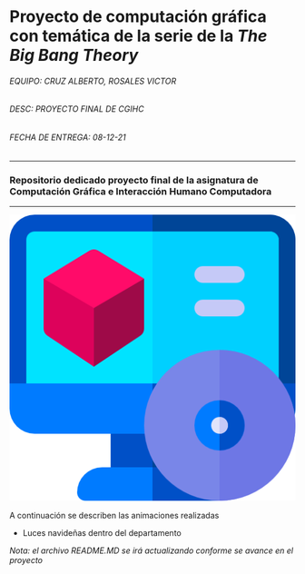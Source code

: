 # Proyecto de computación gráfica con temática de la serie de  la *The Big Bang Theory*

###### EQUIPO:  CRUZ ALBERTO, ROSALES VICTOR
###### DESC: PROYECTO FINAL DE CGIHC
###### FECHA DE ENTREGA: 08-12-21
----------------
###  Repositorio dedicado proyecto final de la asignatura de Computación Gráfica e Interacción Humano Computadora
----------------


[![CGIHC](https://raw.githubusercontent.com/albertoicg01/TBBT_Xmas/main/img/software.png "CGIHC")](https://raw.githubusercontent.com/albertoicg01/TBBT_Xmas/main/img/software.png "CGIHC")



A continuación se describen las animaciones realizadas
* Luces navideñas dentro del departamento

*Nota: el archivo README.MD se irá actualizando conforme se avance en el proyecto*